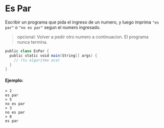 Es Par
======

Escribir un programa que pida el ingreso de un numero, y luego
imprima `"es par"` o `"no es par"` segun el numero ingresado.

> opcional: Volver a pedir otro numero a continuacion. El programa nunca termina.

```scala
public class EsPar {
  public static void main(String[] args) {
    // (tu algoritmo aca)
  }
}
```

#### Ejemplo:

```
> 2
es par
> 5
no es par
> 3
no es par
> 8
es par
```

